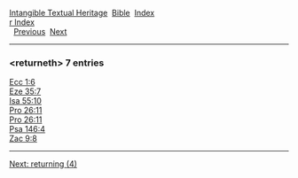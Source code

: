 [Intangible Textual Heritage](../../index)  [Bible](../index) 
[Index](index)   
[r Index](_r_)  
  [Previous](c09466)  [Next](c09468) 

------------------------------------------------------------------------

### &lt;returneth&gt; 7 entries

[Ecc 1:6](../kjv/ecc001.htm#006)  
[Eze 35:7](../kjv/eze035.htm#007)  
[Isa 55:10](../kjv/isa055.htm#010)  
[Pro 26:11](../kjv/pro026.htm#011)  
[Pro 26:11](../kjv/pro026.htm#011)  
[Psa 146:4](../kjv/psa146.htm#004)  
[Zac 9:8](../kjv/zac009.htm#008)  

------------------------------------------------------------------------

[Next: returning (4)](c09468)
